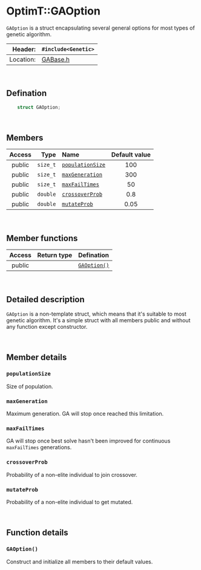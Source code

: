 # OptimT::GAOption
`GAOption` is a struct encapsulating several general options for most types of genetic algorithm.

| Header: | `#include<Genetic>` |
| ----: | :---- |
| Location: | [GABase.h](../../GA/GABase.h) |

<br>

## Defination
```cpp
    struct GAOption;
```

<br>

## Members
| Access | Type | Name | Default value |
| :----: | ----: | :---- | :----: |
| public | `size_t` | [`populationSize`](#populationsize) | 100 |
| public | `size_t` | [`maxGeneration`](#maxgeneration) | 300 |
| public | `size_t` | [`maxFailTimes`](#maxfailtimes) | 50 |
| public | `double` | [`crossoverProb`](#crossoverprob) | 0.8 |
| public | `double` | [`mutateProb`](#mutateprob) | 0.05 |

<br>

## Member functions
| Access | Return type | Defination |
| :----: | ----: | :---- |
| public |  | [`GAOption()`](#gaoption) |

<br>

## Detailed description
`GAOption` is a non-template struct, which means that it's suitable to most genetic algorithm. It's a simple struct with all members public and without any function except constructor.

<br>

## Member details
### `populationSize`
Size of population. 

### `maxGeneration`
Maximum generation. GA will stop once reached this limitation.

### `maxFailTimes`
GA will stop once best solve hasn't been improved for continuous `maxFailTimes` generations.

### `crossoverProb`
Probability of a non-elite individual to join crossover.

### `mutateProb`
Probability of a non-elite individual to get mutated.

<br>

## Function details
### `GAOption()`
Construct and initialize all members to their default values.
